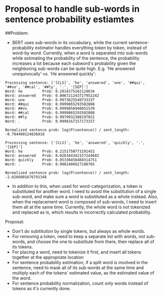 # Proposal to handle sub-words in sentence probability estiamtes

##Problem:
- BERT uses sub-words in its vocabulary, while the current 
sentence-probability estimator handles everything token by token, instead
of word-by word.
Currently, when a word is separated into sub-words while estimating the 
probability of the sentence, the probability increases a lot 
because each subword's probability given the neighboring sub-words
can be quite high.
E.g. 'He answered unequivocally' vs. 'He answered quickly':
```
Processing sentence: ['[CLS]', 'he', 'answered', 'une', '##qui', '##vo', '##cal', '##ly', '.', '[SEP]']
Word: he         Prob: 0.2814375162124634
Word: answered   Prob: 0.006721243727952242
Word: une        Prob: 0.9973625540733337
Word: ##qui      Prob: 0.9999865293502808
Word: ##vo       Prob: 0.9999856948852539
Word: ##cal      Prob: 0.9999865293502808
Word: ##ly       Prob: 0.9979932308197021
Word: .          Prob: 0.9998167157173157

Normalized sentence prob: log(P(sentence)) / sent_length: -0.784400124636818

Processing sentence: ['[CLS]', 'he', 'answered', 'quickly', '.', '[SEP]']
Word: he         Prob: 0.2151750773191452
Word: answered   Prob: 0.026344342157244682
Word: quickly    Prob: 0.05330450460314751
Word: .          Prob: 0.9981406927108765

Normalized sentence prob: log(P(sentence)) / sent_length: -2.0266001676791348
```
- In addition to this, when used for word-categorization, a token
is substituted for another word. I need to avoid the substitution of
a single sub-word, and make sure a word is substituted as a whole instead.
Also, when the replacement word is composed of sub-words, I need to 
insert them all at the same time. Currently, the whole word is not tokenized
and replaced as is, which results in incorrectly calculated probability.

Proposal:
- Don't do subititution by single tokens, but always as whole words.
- For removing a token, need to keep a separate list with words, not
sub-words, and choose the one to substitute from there, then replace
all of its tokens.
- For placing a word, need to tokenize it first, and insert all tokens
together at the appropriate location
- For sentence probability estimation, if a split word is involved in
the sentence, need to mask all of its sub-words at the same time and
multiply each of the tokens' estimated value, as the estimated value of
the word. 
- For sentence probability normalization, count only words instead of 
tokens as it's currently done.
